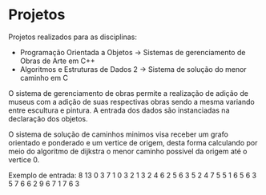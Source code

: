 # Projetos

Projetos realizados para as disciplinas:
  - Programação Orientada a Objetos -> Sistemas de gerenciamento de Obras de Arte em C++
  - Algoritmos e Estruturas de Dados 2 -> Sistema de solução do menor caminho em C


O sistema de gerenciamento de obras permite a realização de adição de museus com a adição de suas respectivas obras sendo a mesma variando entre escultura e pintura. A entrada dos dados são instanciadas na declaração dos objetos.

O sistema de solução de caminhos minimos visa receber um grafo orientado e ponderado e um vertice de origem, desta forma calculando por meio do algoritmo de dijkstra o menor caminho possivel da origem até o vertice 0.

Exemplo de entrada:
8 13
0 3 7
1 0 3
2 1 3
2 4 6
2 5 6
3 5 2
4 7 5
5 1 6
5 6 3
5 7 6
6 2 9
6 7 1
7 6 3
